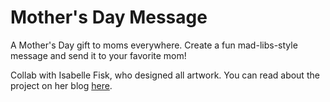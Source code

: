 # Mother's Day Message

A Mother's Day gift to moms everywhere. Create a fun mad-libs-style message and send it to your favorite mom!

Collab with Isabelle Fisk, who designed all artwork. You can read about the project on her blog [here](https://medium.com/@imuth93/mothers-day-website-project-c69165dfbfc0?source=safariShare-66448bc4572d-1526349366).
